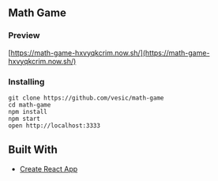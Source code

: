 ## Math Game

### Preview 
[https://math-game-hxvyqkcrim.now.sh/](https://math-game-hxvyqkcrim.now.sh/)

### Installing
```
git clone https://github.com/vesic/math-game
cd math-game
npm install
npm start
open http://localhost:3333
```

## Built With

* [Create React App](https://github.com/facebook/create-react-app)